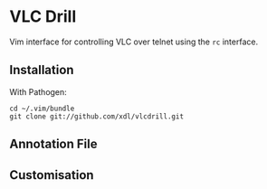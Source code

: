 # VLC Drill

Vim interface for controlling VLC over telnet using the `rc` interface.

## Installation

With Pathogen:

    cd ~/.vim/bundle
    git clone git://github.com/xdl/vlcdrill.git

## Annotation File

## Customisation

